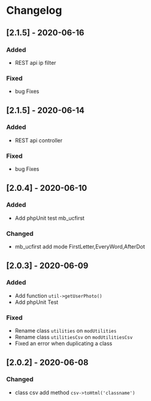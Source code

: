 # Changelog

## [2.1.5] - 2020-06-16
### Added
- REST api ip filter
### Fixed
- bug Fixes

## [2.1.5] - 2020-06-14

### Added

- REST api controller

### Fixed

- bug Fixes

## [2.0.4] - 2020-06-10

### Added

- Add phpUnit test mb_ucfirst

### Changed

- mb_ucfirst 
	add mode FirstLetter,EveryWord,AfterDot


## [2.0.3] - 2020-06-09

### Added
- Add function `util->getUserPhoto()`
- Add phpUnit Test
### Fixed

- Rename class `utilities` on `modUtilities`
- Rename class `utilitiesCsv` on `modUtilitiesCsv`
- Fixed an error when duplicating a class

## [2.0.2] - 2020-06-08

### Changed

- class csv add method `csv->toHtml('classname')`
